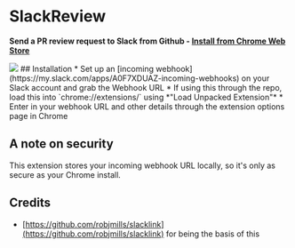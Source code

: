# SlackReview

**Send a PR review request to Slack from Github - [Install from Chrome Web Store](https://chrome.google.com/webstore/detail/slackreview/bkmpamkabppmgecmoopfimcjddonkfgc)**

<img src="https://cloud.githubusercontent.com/assets/466546/21317647/e8fb3e9a-c5fd-11e6-9eea-135d7ed22f2f.png">
## Installation
* Set up an [incoming webhook](https://my.slack.com/apps/A0F7XDUAZ-incoming-webhooks) on your Slack account and grab the Webhook URL
* If using this through the repo, load this into `chrome://extensions/` using *"Load Unpacked Extension"*
* Enter in your webhook URL and other details through the extension options page in Chrome

## A note on security
This extension stores your incoming webhook URL locally, so it's only as secure as your Chrome install.

## Credits
* [https://github.com/robjmills/slacklink](https://github.com/robjmills/slacklink) for being the basis of this
